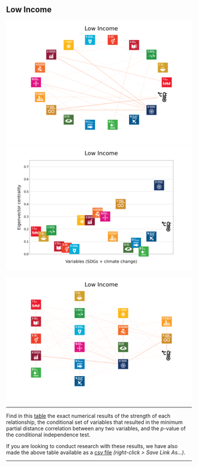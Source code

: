 ## Low Income

<img src="../Low Income/Low Income_circular_network_logos.png">
<img src="../Low Income/Low Income_eigenvector_centrality.png">
<br>
<br>
<img src="../Low Income/Low Income_multipartite_network_logos_cluster.png">

---

Find in this <a href="TLPH_website_tables_33-33.pdf" target="_blank">table</a> the exact numerical results of the strength of each relationship, the conditional set of variables that resulted in the minimum partial distance correlation between any two variables, and the _p_-value of the conditional independence test.

If you are looking to conduct research with these results, we have also made the above table available as a <a href="https://raw.githubusercontent.com/felix-laumann/SDG-networks/gh-pages/Results/csv/conditions_Low Income.csv" target="_blank" download>csv file</a> _(right-click > Save Link As...)_. 

---
